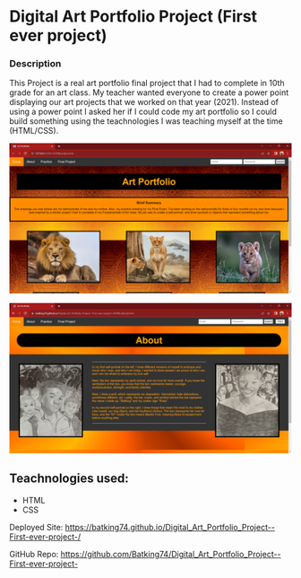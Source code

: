 # Digital Art Portfolio Project (First ever project)

### Description
This Project is a real art portfolio final project that I had to complete in 10th grade for an art class.
My teacher wanted everyone to create a power point displaying our art projects that we worked on that year (2021).
Instead of using a power point I asked her if I could code my art portfolio so I could build something
using the teachnologies I was teaching myself at the time (HTML/CSS).

![Image of Nazir's Art Portfolio landing page](./IMG/Art_Portfolio_Project.png)

![Image of Nazir's Art Portfolio About page](./IMG/Art_Portfolio_Project_Aboutpage.png)

## Teachnologies used:
- HTML
- CSS


Deployed Site: https://batking74.github.io/Digital_Art_Portfolio_Project--First-ever-project-/

GitHub Repo: https://github.com/Batking74/Digital_Art_Portfolio_Project--First-ever-project-
